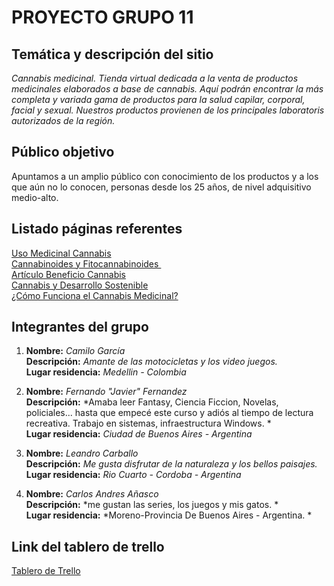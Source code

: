 # PROYECTO GRUPO 11

## Temática y descripción del sitio
*Cannabis medicinal. Tienda virtual dedicada a la venta de productos medicinales elaborados a base de cannabis.
Aquí podrán encontrar la más completa y variada gama de productos para la salud capilar, corporal, facial y sexual. Nuestros productos provienen de los principales laboratoris autorizados de la región.*&nbsp; 

## Público objetivo
Apuntamos a un amplio público con conocimiento de los productos y a los que aún no lo conocen, personas desde los 25 años, de nivel adquisitivo medio-alto. 
## Listado páginas referentes

[Uso Medicinal Cannabis](https://www.fundacion-canna.es/uso-medicinal-de-cannabis)&nbsp;  
[Cannabinoides y Fitocannabinoides ](http://www.fundaciondaya.org/cannbis-medicnal-usos-efectos-tipos-de-cannabis/)&nbsp;  
[Artículo Beneficio Cannabis](https://www.semana.com/economia/empresas/articulo/la-empresa-de-cannabis-que-promete-mas-orgasmos-femeninos/202121/)&nbsp;  
[Cannabis y Desarrollo Sostenible](https://elplanteo.com/cannabis-y-los-objetivos-de-desarrollo-sostenible/)&nbsp;  
[¿Cómo Funciona el Cannabis Medicinal?](https://www.youtube.com/watch?v=ooe_pYn8hXw)


## Integrantes del grupo

1. **Nombre:**           *Camilo García*&nbsp;  
   **Descripción:**      *Amante de las motocicletas y los video juegos.*&nbsp;  
   **Lugar residencia:** *Medellin - Colombia*&nbsp;  

2. **Nombre:**           *Fernando "Javier" Fernandez*&nbsp;  
   **Descripción:**      *Amaba leer Fantasy, Ciencia Ficcion, Novelas, policiales... hasta que empecé este curso y adiós al tiempo de lectura recreativa. Trabajo en sistemas, infraestructura Windows. *&nbsp;  
   **Lugar residencia:** *Ciudad de Buenos Aires - Argentina*&nbsp;
   
3. **Nombre:**           *Leandro Carballo*&nbsp;  
   **Descripción:**      *Me gusta disfrutar de la naturaleza y los bellos paisajes.*&nbsp;  
   **Lugar residencia:** *Rio Cuarto - Cordoba - Argentina*&nbsp;

4. **Nombre:**           *Carlos Andres Añasco*&nbsp;  
   **Descripción:**      *me gustan las series, los juegos y mis gatos. *&nbsp;  
   **Lugar residencia:** *Moreno-Provincia De Buenos Aires - Argentina. *&nbsp;

## Link del tablero de trello
[Tablero de Trello](https://trello.com/b/OHfEc1oW/grupo-11)
